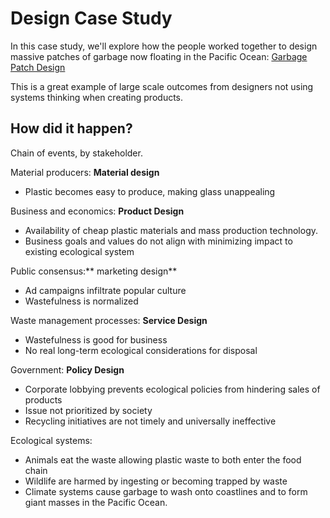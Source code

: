 # Design Case Study

In this case study, we'll explore how the people worked together to design massive patches of garbage now floating in the Pacific Ocean: [Garbage Patch Design](http://response.restoration.noaa.gov/about/media/how-big-great-pacific-garbage-patch-science-vs-myth.html)

This is a great example of large scale outcomes from designers not using systems thinking when creating products. 

## How did it happen?

Chain of events, by stakeholder.

Material producers: **Material design**

- Plastic becomes easy to produce, making glass unappealing

Business and economics: **Product Design**

- Availability of cheap plastic materials and mass production technology.
- Business goals and values do not align with minimizing impact to existing ecological system

Public consensus:** marketing design**

- Ad campaigns infiltrate popular culture
- Wastefulness is normalized

Waste management processes: **Service Design**

- Wastefulness is good for business
- No real long-term ecological considerations for disposal

Government: **Policy Design**

- Corporate lobbying prevents ecological policies from hindering sales of products
- Issue not prioritized by society
- Recycling initiatives are not timely and universally ineffective

Ecological systems:

- Animals eat the waste allowing plastic waste to both enter the food chain 
- Wildlife are harmed by ingesting or becoming trapped by waste
- Climate systems cause garbage to wash onto coastlines and to form giant masses in the Pacific Ocean.
